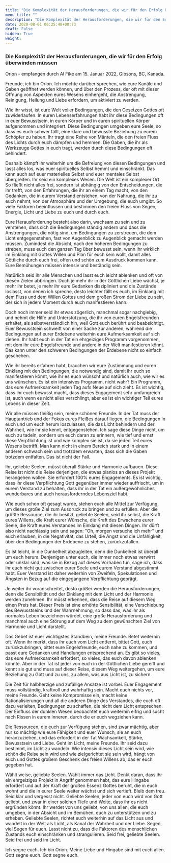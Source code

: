 ```yaml
---
title: "Die Komplexität der Herausforderungen, die wir für den Erfolg überwinden müssen"
menu_title: ""
description: "Die Komplexität der Herausforderungen, die wir für den Erfolg überwinden müssen"
date: 2020-08-01 06:25:48+00:73
draft: False
hidden: True
weight:
---
```

### Die Komplexität der Herausforderungen, die wir für den Erfolg überwinden müssen

Orion - empfangen durch Al Fike am 15. Januar 2022, Gibsons, BC, Kanada.

Freunde, ich bin Orion. Ich möchte darüber sprechen, wie eure Kanäle und Gaben geöffnet werden können, und über den Prozess, der oft mit dieser Öffnung von Aspekten eures Wesens einhergeht, die Anstrengung, Reinigung, Heilung und Liebe erfordern, um aktiviert zu werden.

Wie ihr wisst, ist eure Welt voller Bedingungen, die den Gesetzen Gottes oft zuwiderlaufen. In euren Lebenserfahrungen habt ihr diese Bedingungen oft in euer Bewusstsein, in euren Körper und in euren spirituellen Körper aufgenommen und integriert. Diese Bedingungen umgeben eure Seele, so dass es euch schwer fällt, eine klare und bewusste Beziehung zu eurem Schöpfer zu haben. Ihr tragt eine Reihe von Mänteln, die den freien Fluss des Lichts durch euch dämpfen und hemmen. Die Gaben, die ihr als Werkzeuge Gottes in euch tragt, werden durch diese Bedingungen oft behindert.

Deshalb kämpft ihr weiterhin um die Befreiung von diesen Bedingungen und lasst alles los, was euer spirituelles Selbst hemmt und einschränkt. Das kann auch auf euer materielles Selbst und euer mentales Selbst übergreifen. Ihr seid ein komplexes Wesen. Die Welt ist ein komplexer Ort. So fließt nicht alles frei, sondern ist abhängig von den Entscheidungen, die ihr trefft, von den Erfahrungen, die ihr an einem Tag macht, von den Gedanken, die in eurem Verstand entstehen, von der Nahrung, die ihr zu euch nehmt, von der Atmosphäre und der Umgebung, die euch umgibt. So viele Faktoren beeinflussen und bestimmen den freien Fluss von Segen, Energie, Licht und Liebe zu euch und durch euch.

Eure Herausforderung besteht also darin, wachsam zu sein und zu verstehen, dass sich die Bedingungen ständig ändern und dass die Anstrengungen, die nötig sind, um Bedingungen zu zerstreuen, die dem Licht entgegenstehen, fast von Augenblick zu Augenblick gemacht werden müssen. Zumindest die Absicht, nach den höheren Bedingungen zu streben, muss euch den ganzen Tag über bewusst sein, wenn ihr wirklich im Einklang mit Gottes Willen und Plan für euch sein wollt, damit alles Göttliche durch euch frei, offen und schön zum Ausdruck kommen kann. Eure Bemühungen müssen intensiv und beständig sein.

Natürlich seid ihr alle Menschen und lasst euch leicht ablenken und oft von diesen Zielen abbringen. Doch je mehr ihr in der Göttlichen Liebe wächst, je mehr ihr betet, je mehr ihr eure Gedanken diszipliniert und die Zustände loslasst, von denen ich spreche, desto leichter fällt es euch, im Einklang mit dem Fluss und dem Willen Gottes und dem großen Strom der Liebe zu sein, der sich in jedem Moment durch euch manifestieren kann.

Doch noch immer seid ihr etwas zögerlich, manchmal sogar nachgiebig, und nehmt die Hilfe und Unterstützung, die ihr von euren Engelsfreunden erhaltet, als selbstverständlich hin, weil Gott euch berührt und beabsichtigt. Euer Bewusstsein schweift von einer Sache zur anderen, während die Bedingungen auf eurer Erdebene weiterhin eure Aufmerksamkeit auf sich ziehen. Ihr habt euch in der Tat ein ehrgeiziges Programm vorgenommen, mit dem ihr eure Engelsfreunde und andere in der Welt manifestieren könnt. Das kann unter den schweren Bedingungen der Erdebene nicht so einfach geschehen.

Wie ihr bereits erfahren habt, brauchen wir eure Zustimmung und euren Einklang mit den Bedingungen, die notwendig sind, damit ihr euch so manifestieren könnt, wie ihr es euch wünscht und natürlich auch, wie wir es uns wünschen. Es ist ein intensives Programm, nicht wahr? Ein Programm, das eure Aufmerksamkeit jeden Tag aufs Neue auf sich zieht. Es ist wichtig, dass ihr euch bewusst macht, dass dieses Engagement sehr umfangreich ist, auch wenn es nicht alles verschlingt, aber es ist ein wichtiger Teil eures Lebens in dieser Zeit.

Wir alle müssen fleißig sein, meine schönen Freunde. In der Tat muss der Hauptantrieb und der Fokus eures Fleißes darauf liegen, die Bedingungen in euch und um euch herum loszulassen, die das Licht behindern und der Wahrheit, wie ihr sie kennt, entgegenstehen. Ich sage diese Dinge nicht, um euch zu tadeln, sondern um euch daran zu erinnern, wie tief und ernst diese Verpflichtung ist und wie komplex sie ist, da sie jeden Teil eures Wesens betrifft. Man kann nicht in einem Bereich stark und in einem anderen schwach sein und trotzdem erwarten, dass sich die Gaben trotzdem entfalten. Das ist nicht der Fall.

Ihr, geliebte Seelen, müsst überall Stärke und Harmonie aufbauen. Diese Reise ist nicht die Reise derjenigen, die etwas planlos an dieses Projekt herangehen wollen. Sie erfordert 100% eures Engagements. Es ist wichtig, dass ihr diese Verpflichtung Gott gegenüber immer wieder auffrischt, um in eurem Verstand zu behalten, dass ihr in der Tat ein außergewöhnliches, wunderbares und auch herausforderndes Lebensziel habt.

Wie euch schon oft gesagt wurde, stehen euch alle Mittel zur Verfügung, um dieses große Ziel zum Ausdruck zu bringen und zu erfüllen. Aber die größte Ressource, die ihr besitzt, geliebte Seelen, seid ihr selbst, die Kraft eures Willens, die Kraft eurer Wünsche, die Kraft des Erwachens eurer Seele, die Kraft eures Verstandes im Einklang mit diesen Dingen. Ihr dürft also nicht nachlässig sein und sagen: "Oh, morgen versuche ich mehr" und euch erlauben, in die Negativität, das Urteil, die Angst und die Unfähigkeit, über den Bedingungen der Erdebene zu stehen, zurückzufallen.

Es ist leicht, in die Dunkelheit abzugleiten, denn die Dunkelheit ist überall um euch herum. Denjenigen unter euch, die immer noch etwas verwirrt oder unklar sind, was sie in Bezug auf dieses Vorhaben tun, sage ich, dass ihr euch nicht gut zwischen eurer Seele und eurem Verstand abgestimmt habt. Euer Verstand ist daher weiterhin von Zweifeln, Spekulationen und Ängsten in Bezug auf die eingegangene Verpflichtung geprägt.

Je weiter ihr voranschreitet, desto größer werden die Herausforderungen, denn die Sensibilität und der Einklang mit dem Licht und der Harmonie werden zunehmen. Ihr müsst erkennen, dass die Reise auf diesem Weg einen Preis hat. Dieser Preis ist eine erhöhte Sensibilität, eine Verschiebung des Bewusstseins und der Wahrnehmung, so dass das, was ihr als normales Leben bezeichnen würdet, eine große Herausforderung und manchmal auch eine Störung auf dem Weg zu dem gewünschten Ziel von Harmonie und Licht darstellt.

Das Gebet ist euer wichtigstes Standbein, meine Freunde. Betet weiterhin oft. Wenn ihr merkt, dass ihr euch vom Licht entfernt, bittet Gott, euch zurückzubringen, bittet eure Engelsfreunde, euch nahe zu kommen, und passt eure Gedanken und Handlungen entsprechend an. Es gibt so vieles, das eure Aufmerksamkeit erfordert, so vieles, das euch davon ablenken könnte. Aber in der Tat ist jeder von euch in der Göttlichen Liebe gereift und kennt sie gut und muss auf dieser Reise, diesem Weg weitergehen, um eure Beziehung zu Gott und zu uns, zu allem, was aus Licht ist, zu sichern.

Die Zeit für halbherzige und zufällige Ansätze ist vorbei. Euer Engagement muss vollständig, kraftvoll und wahrhaftig sein. Macht euch nichts vor, meine Freunde. Geht keine Kompromisse ein, macht keine Rationalisierungen und all die anderen Dinge des Verstandes, die euch oft dazu verleiten, Bedingungen zu schaffen, die nicht dem Licht entsprechen. Der Einfluss der dunklen Wesen beobachtet euch weiterhin eifrig und sucht nach Rissen in eurem Inneren, durch die er euch wegziehen kann.

Die Ressourcen, die euch zur Verfügung stehen, sind zwar mächtig, aber nur so mächtig wie eure Fähigkeit und euer Wunsch, sie an euch heranzuziehen, und das erfordert in der Tat Wachsamkeit, Stärke, Bewusstsein und Liebe. Geht im Licht, meine Freunde. Ihr seid dazu bestimmt, im Licht zu wandeln. Wie intensiv dieses Licht sein wird, wie schön die Reise sein wird und wie zielgerichtet sie sein wird, hängt von euch und Gottes großem Geschenk des freien Willens ab, das er euch gegeben hat.

Wählt weise, geliebte Seelen. Wählt immer das Licht. Denkt daran, dass ihr ein ehrgeiziges Projekt in Angriff genommen habt, das eure Hingabe erfordert und auf der Kraft der großen Essenz Gottes beruht, die in euch wohnt und die in eurer Seele weiter wächst und sich vertieft. Bleib dem treu. Seid klar und vergesst nicht. Geliebte Seelen, jeder von euch wird von Gott geliebt, und zwar in einer solchen Tiefe und Weite, dass ihr es nicht ergründen könnt. Ihr werdet von uns geliebt, von uns allen, die euch umgeben, in der Absicht und im Bemühen, euch zu unterstützen und zu erheben. Geliebte Seelen, richtet euch weiterhin auf das Licht aus und wandelt in der Welt als Licht, als Kanal der Wahrheit und der Liebe. Segen, viel Segen für euch. Lasst nicht zu, dass die Faktoren des menschlichen Zustands euch einschränken und strangulieren. Seid frei, geliebte Seelen. Seid frei und seid im Licht.

Ich segne euch. Ich bin Orion. Meine Liebe und Hingabe sind mit euch allen. Gott segne euch. Gott segne euch.
